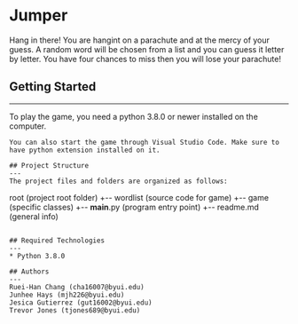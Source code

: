 # Jumper
Hang in there! You are hangint on a parachute and at the mercy of your guess.
A random word will be chosen from a list and you can guess it letter by letter.
You have four chances to miss then you will lose your parachute!

## Getting Started
---
To play the game, you need a python 3.8.0 or newer installed on the computer.
``` 
You can also start the game through Visual Studio Code. Make sure to have python extension installed on it.

## Project Structure
---
The project files and folders are organized as follows:
```
root                    (project root folder)
+-- wordlist            (source code for game)
  +-- game              (specific classes)
  +-- __main__.py       (program entry point)
+-- readme.md           (general info)
```

## Required Technologies
---
* Python 3.8.0

## Authors
---
Ruei-Han Chang (cha16007@byui.edu)
Junhee Hays (mjh226@byui.edu)
Jesica Gutierrez (gut16002@byui.edu)
Trevor Jones (tjones689@byui.edu)